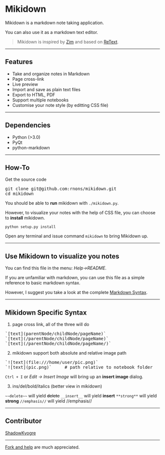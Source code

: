 # Mikidown

Mikidown is a markdown note taking application. 

You can also use it as a markdown text editor.

> Mikidown is inspired by [Zim] and based on [ReText].

---
## Features 

- Take and organize notes in Markdown
- Page cross-link
- Live preview
- Import and save as plain text files
- Export to HTML, PDF
- Support multiple notebooks 
- Customise your note style (by editting CSS file)

---
## Dependencies

- Python (>3.0)
- PyQt
- python-markdown

---
## How-To

Get the source code
<pre>
git clone git@github.com:rnons/mikidown.git
cd mikidown
</pre>

You should be able to **run** mikidown with <code>./mikidown.py</code>.

However, to visualize your notes with the help of CSS file, you can choose to **install** mikidown.
<pre><code>python setup.py install</code></pre>

Open any terminal and issue command  <code>mikidown</code> to bring Mikidown up.

---
## Use Mikidown to visualize you notes


You can find this file in the menu: *Help->README*.

If you are unfamiliar with markdown, you can use this file as a simple reference to basic markdown syntax.

However, I suggest you take a look at the complete [Markdown Syntax].

---
## Mikidown Specific Syntax
1.  page cross link, all of the three will do 
<pre>
`[text](parentNode/childNode/pageName)`
`[text](/parentNode/childNode/pageName)`
`[text](/parentNode/childNode/pageName/)`
</pre>

2.  mikidown support both absolute and relative image path 
<pre>
`![text](file:///home/user/pic.png)` 
`![text](pic.png)`     # path relative to notebook folder
</pre>
`Ctrl + I` or *Edit -> Insert Image* will bring up an **insert image** dialog.

3.  ins/del/bold/italics (better view in mikidown)

`~~delete~~`  will yield ~~delete~~
`__insert__` will yield __insert__
`**strong**` will yield **strong**
`//emphasis//` will yield //emphasis//

---
## Contributor

[ShadowKyogre]

---
[Fork and help] are much appreciated.

[Zim]: http://zim-wiki.org/
[ReText]: http://sourceforge.net/p/retext/
[Markdown Syntax]: http://daringfireball.net/projects/markdown/syntax
[Fork and help]: https://github.com/rnons/mikidown
[ShadowKyogre]: https://github.com/ShadowKyogre
